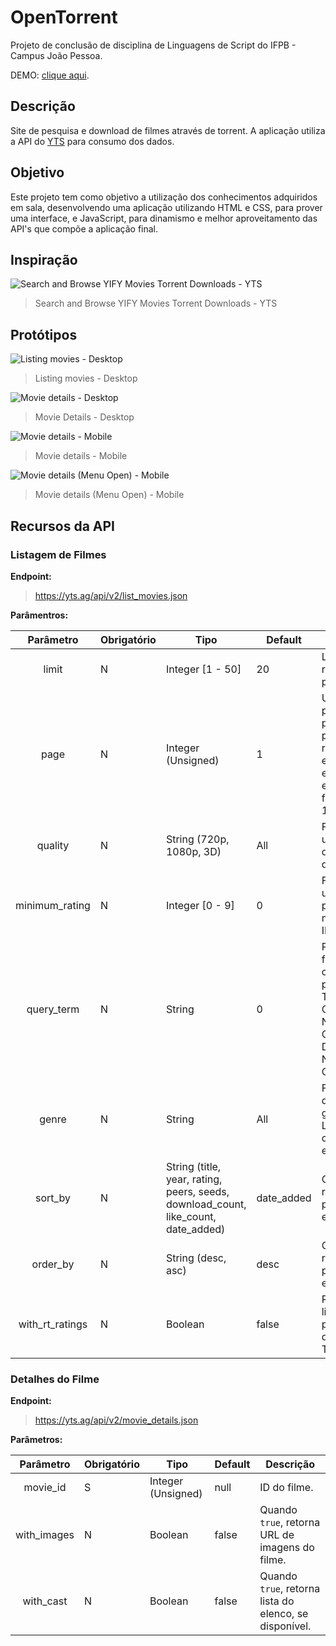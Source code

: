 # OpenTorrent

Projeto de conclusão de disciplina de Linguagens de Script do IFPB - Campus João Pessoa.

DEMO: [clique aqui](https://matthtavares.github.io/ls).

## Descrição

Site de pesquisa e download de filmes através de torrent. A aplicação utiliza a API do [YTS](https://yts.ag/api) para consumo dos dados.

## Objetivo

Este projeto tem como objetivo a utilização dos conhecimentos adquiridos em sala, desenvolvendo uma aplicação utilizando HTML e CSS, para prover uma interface, e JavaScript, para dinamismo e melhor aproveitamento das API's que compõe a aplicação final.

## Inspiração

![Search and Browse YIFY Movies Torrent Downloads - YTS](assets/img/inspiracao.jpg)
> Search and Browse YIFY Movies Torrent Downloads - YTS

## Protótipos

![Listing movies - Desktop](assets/img/demo1.jpg)
> Listing movies - Desktop

![Movie details - Desktop](assets/img/demo2.jpg)
> Movie Details - Desktop

![Movie details - Mobile](assets/img/demomob1.jpg)
> Movie details - Mobile

![Movie details (Menu Open) - Mobile](assets/img/demomob2.jpg)
> Movie details (Menu Open) - Mobile

## Recursos da API

### Listagem de Filmes

**Endpoint:**
> https://yts.ag/api/v2/list_movies.json

**Parâmentros:**

| Parâmetro | Obrigatório | Tipo | Default | Descrição |
|:---------------:|-------------|------------------------------------------------------------------------------------|------------|-----------------------------------------------------------------------------------------------------------|
| limit | N | Integer [1 - 50] | 20 | Limite de resultados por página. |
| page | N | Integer (Unsigned) | 1 | Utilizado para exibir a próxima página de resultados, ex limit=15 e page=2 exibirá os filmes entre 15-30. |
| quality | N | String (720p, 1080p, 3D) | All | Filtrar por uma determinada qualidade. |
| minimum_rating | N | Integer [0 - 9] | 0 | Filtrar por uma pontuação mínima no IMDb. |
| query_term | N | String | 0 | Procurar filmes, combinando por: Movie Title/IMDb Code, Actor Name/IMDb Code, Director Name/IMDb Code |
| genre | N | String | All | Filtrar por determinado gênero. Lista completa em [aqui](http://www.imdb.com/genre/). |
| sort_by | N | String (title, year, rating, peers, seeds, download_count, like_count, date_added) | date_added | Ordena os resultados pelo valor escolhido. |
| order_by | N | String (desc, asc) | desc | Ordena os resultados pela ordem escolhida. |
| with_rt_ratings | N | Boolean | false | Retorna a lista com a pontuação do Rotten Tomatoes. |

### Detalhes do Filme

**Endpoint:**
> https://yts.ag/api/v2/movie_details.json

**Parâmetros:**

| Parâmetro | Obrigatório | Tipo | Default | Descrição |
|:-----------:|-------------|--------------------|---------|--------------------------------------------------------|
| movie_id | S | Integer (Unsigned) | null | ID do filme. |
| with_images | N | Boolean | false | Quando `true`, retorna URL de imagens do filme. |
| with_cast | N | Boolean | false | Quando `true`, retorna lista do elenco, se disponível. |
